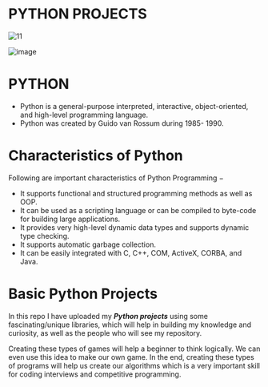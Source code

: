 # PYTHON PROJECTS

![11](https://user-images.githubusercontent.com/90493668/151435822-3ce4592f-6bd2-4991-9586-1095421adecd.png)

![image](https://user-images.githubusercontent.com/90493668/153004684-0f4b4e07-c911-44a8-8ce0-0a63608b5b3c.png)


# PYTHON

- Python is a general-purpose interpreted, interactive, object-oriented, and high-level programming language. 
- Python was created by Guido van Rossum during 1985- 1990.

# Characteristics of Python

Following are important characteristics of Python Programming −

- It supports functional and structured programming methods as well as OOP.
- It can be used as a scripting language or can be compiled to byte-code for building large applications.
- It provides very high-level dynamic data types and supports dynamic type checking.
- It supports automatic garbage collection.
- It can be easily integrated with C, C++, COM, ActiveX, CORBA, and Java.

# Basic Python Projects 

In this repo I have uploaded my ***Python projects*** using some fascinating/unique libraries, which will help in building my knowledge and curiosity, as well as the people who will see my repository.

Creating these types of games will help a beginner to think logically.
We can even use this idea to make our own game.
In the end, creating these types of programs will help us create our algorithms which is a very important skill for coding interviews and competitive programming.
